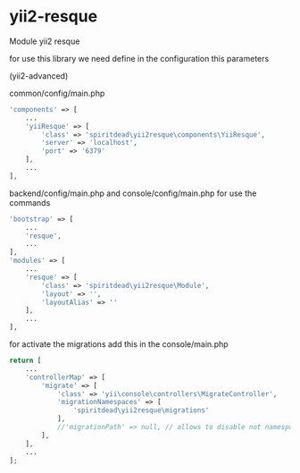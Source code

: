 # yii2-resque
Module yii2 resque

for use this library we need define in the configuration this parameters

(yii2-advanced)

common/config/main.php 
```php
'components' => [
    ...
    'yiiResque' => [
        'class' => 'spiritdead\yii2resque\components\YiiResque',
        'server' => 'localhost',
        'port' => '6379'
    ],
    ...
],
```

backend/config/main.php and console/config/main.php for use the commands
```php
'bootstrap' => [
    ...
    'resque',
    ...
],
'modules' => [
    ...
    'resque' => [
        'class' => 'spiritdead\yii2resque\Module',
        'layout' => '',
        'layoutAlias' => ''
    ],
    ...
],
```
for activate the migrations add this in the console/main.php
```php
return [
    ...
    'controllerMap' => [
        'migrate' => [
            'class' => 'yii\console\controllers\MigrateController',
            'migrationNamespaces' => [
                'spiritdead\yii2resque\migrations'
            ],
            //'migrationPath' => null, // allows to disable not namespaced migration completely
        ],
    ],
    ...
];
```